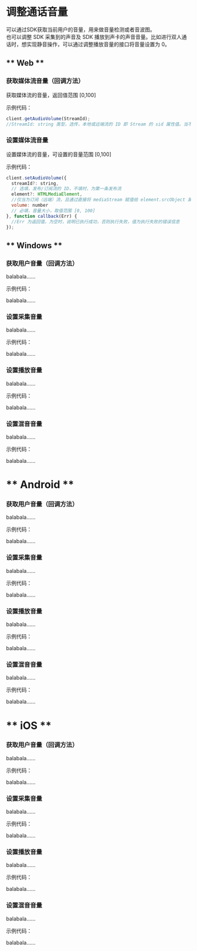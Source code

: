 # 调整通话音量


可以通过SDK获取当前用户的音量，用来做音量检测或者音波图。    
也可以调整 SDK 采集到的声音及 SDK 播放到声卡的声音音量。比如进行双人通话时，想实现静音操作，可以通过调整播放音量的接口将音量设置为 0。    

<!-- tabs:start -->


## ** Web **


### 获取媒体流音量（回调方法）

获取媒体流的音量，返回值范围 [0,100] 
  
示例代码：    
```js
client.getAudioVolume(StreamId);
//StreamId: string 类型，选传，本地或远端流的 ID 即 Stream 的 sid 属性值。当不传时，默认获取第一条本地流的音量大小
```


### 设置媒体流音量

设置媒体流的音量，可设置的音量范围 [0,100] 
  
示例代码：    
```js
client.setAudioVolume({
  streamId?: string,   
  // 选填，发布/订阅流的 ID，不填时，为第一条发布流
  element?: HTMLMediaElement, 
  //仅当为订阅（远端）流，且通过直接将 mediaStream 赋值给 element.srcObject 属性进行播放时必填该 element。若为发布（本地）流，或通过 play 方法进行播放的订阅（远端）流时，不需要填写。
  volume: number 
  // 必填，音量大小，取值范围 [0, 100]
}, function callback(Err) {
  //Err 为返回值，为空时，说明已执行成功，否则执行失败，值为执行失败的错误信息
});
```


## ** Windows **

### 获取用户音量（回调方法）

balabala……  
  
示例代码：    

balabala……   

### 设置采集音量

balabala……  
  
示例代码：    

balabala……   

### 设置播放音量

balabala……  
  
示例代码：    

balabala……   

### 设置混音音量

balabala……  
  
示例代码：    

balabala……   


# ** Android **

### 获取用户音量（回调方法）

balabala……  
  
示例代码：    

balabala……   

### 设置采集音量

balabala……  
  
示例代码：    

balabala……   

### 设置播放音量

balabala……  
  
示例代码：    

balabala……   

### 设置混音音量

balabala……  
  
示例代码：    

balabala……   


# ** iOS **

### 获取用户音量（回调方法）

balabala……  
  
示例代码：    

balabala……   

### 设置采集音量

balabala……  
  
示例代码：    

balabala……   

### 设置播放音量

balabala……  
  
示例代码：    

balabala……   

### 设置混音音量

balabala……  
  
示例代码：    

balabala……   


<!-- tabs:end -->


